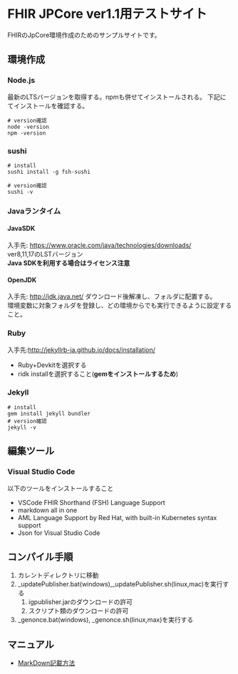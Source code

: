 # FHIR JPCore ver1.1用テストサイト
FHIRのJpCore環境作成のためのサンプルサイトです。

## 環境作成
 ### Node.js
最新のLTSバージョンを取得する。npmも併せてインストールされる。
下記にてインストールを確認する。
```
# version確認
node -version
npm -version
```
### sushi
```
# install
sushi install -g fsh-sushi

# version確認
sushi -v
```

### Javaランタイム
#### JavaSDK
入手先: https://www.oracle.com/java/technologies/downloads/<br/>
ver8,11,17のLSTバージョン<br/>
**Java SDKを利用する場合はライセンス注意**
#### OpenJDK
入手先: http://jdk.java.net/
ダウンロード後解凍し、フォルダに配置する。<br/>
環境変数に対象フォルダを登録し、どの環境からでも実行できるように設定すること。

### Ruby
入手先:http://jekyllrb-ja.github.io/docs/installation/
 - Ruby+Devkitを選択する
 - ridk installを選択すること(**gemをインストールするため**)

### Jekyll
```
# install
gem install jekyll bundler
# version確認
jekyll -v
```

## 編集ツール
### Visual Studio Code
 以下のツールをインストールすること
 - VSCode FHIR Shorthand (FSH) Language Support
 - markdown all in one
 - AML Language Support by Red Hat, with built-in Kubernetes syntax support
 - Json for Visual Studio Code

## コンパイル手順
1. カレントディレクトリに移動
1. _updatePublisher.bat(windows),_updatePublisher.sh(linux,mac)を実行する
   1. igpublisher.jarのダウンロードの許可
   1. スクリプト類のダウンロードの許可
1. _genonce.bat(windows), _genonce.sh(linux,max)を実行する

## マニュアル
* [MarkDown記載方法](docs/markdown.md)
